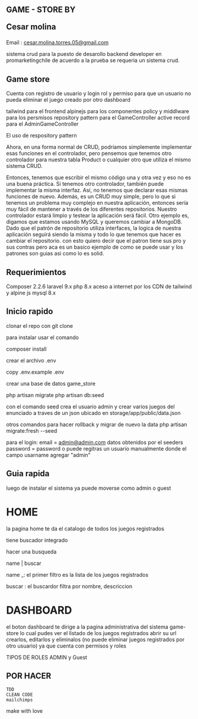 ## GAME - STORE BY<p> Cesar molina</p>


Email : cesar.molina.torres.05@gmail.com


sistema crud para la puesto de desarollo backend developer en promarketingchile
de acuerdo a la prueba se requeria un sistema crud.

## Game store
Cuenta con registro de usuario y login
rol y permiso para que un usuario no pueda eliminar el juego creado por otro
dashboard

tailwind  para el frontend
alpinejs  para los componentes
policy y middlware para los persmisos
repository pattern para el GameController 
active record para el AdminGameController

El uso de respository pattern

Ahora, en una forma normal de CRUD, podríamos simplemente implementar esas funciones en el controlador,
pero pensemos que tenemos otro controlador para nuestra tabla Product o cualquier otro que utiliza el mismo sistema CRUD.

Entonces, tenemos que escribir el mismo código una y otra vez y eso no es una buena práctica. Si tenemos otro controlador,
también puede implementar la misma interfaz. Así, no tenemos que declarar esas mismas funciones de nuevo.
Además, es un CRUD muy simple, pero lo que si tenemos un problema muy complejo en nuestra aplicación,
entonces sería muy fácil de mantener a través de los diferentes repositorios. Nuestro controlador estará limpio
y testear la aplicación será fácil. Otro ejemplo es, digamos que estamos usando MySQL y queremos cambiar a MongoDB.
Dado que el patrón de repositorio utiliza interfaces, la logica de nuestra aplicación seguirá siendo la misma
y todo lo que tenemos que hacer es cambiar el repositorio.
con esto quiero decir que el patron tiene sus pro y sus contras pero aca es un basico ejemplo
de como se puede usar y los patrones son guias asi como lo es solid.

## Requerimientos

Composer 2.2.6
laravel 9.x
php 8.x
aceso a internet por los CDN de tailwind y alpine js
mysql 8.x


## Inicio rapido

clonar el repo con git clone 

para instalar usar el comando <p>composer install</p>

crear el archivo .env  <p>copy .env.example .env</p>

crear una base de datos game_store

php artisan migrate
php artisan db:seed 

con el comando seed crea el usuario admin y crear varios juegos del enunciado a traves 
de un json ubicado en storage/app/public/data.json

otros comandos para hacer rollback y migrar de nuevo la data
php artisan migrate:fresh --seed

para el login:
    email = admin@admin.com datos obtenidos por el seeders
    password = password
    o puede regitras un usuario manualmente donde el campo usarname agregar "admin"


## Guia rapida

luego de instalar el sistema ya puede moverse como admin o guest

# HOME
la pagina home te da el catalogo de todos los juegos registrados

tiene buscador integrado

hacer una busqueda

name |  buscar

name _: el primer filtro es la lista de los juegos registrados

buscar : el buscardor filtra por nombre, descriccion


# DASHBOARD

el boton dashboard te dirige a la pagina administrativa del sistema game-store
lo cual pudes ver el listado de los juegos registrados abrir su url
crearlos, editarlos y eliminalos (no puede eliminar juegos registrados por otro usuario)  ya que cuenta
con permisos y roles

TIPOS DE ROLES ADMIN y Guest


## POR HACER

    TDD
    CLEAN CODE
    mailchimps

make with love 
